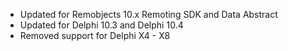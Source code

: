
* Updated for Remobjects 10.x Remoting SDK and Data Abstract 
* Updated for Delphi 10.3 and Delphi 10.4
* Removed support for Delphi X4 - X8


